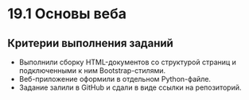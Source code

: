 # 19.1 Основы веба

## Критерии выполнения заданий

- Выполнили сборку HTML-документов со структурой страниц и подключенными к ним Bootstrap-стилями.
- Веб-приложение оформили в отдельном Python-файле.
- Задание залили в GitHub и сдали в виде ссылки на репозиторий.